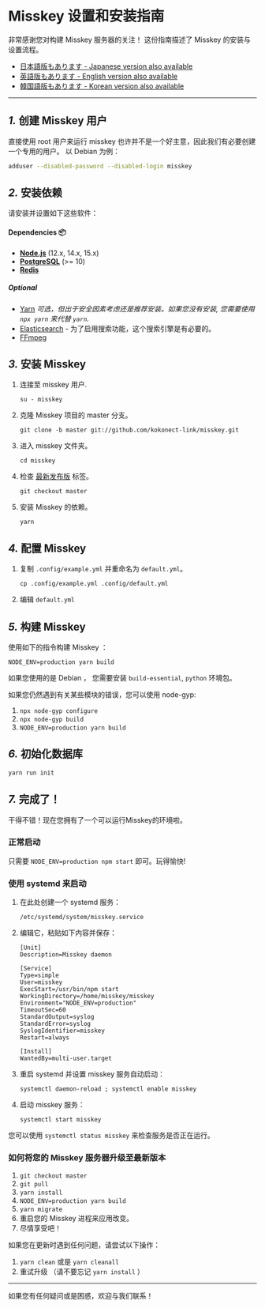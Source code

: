Misskey 设置和安装指南
================================================================

非常感谢您对构建 Misskey 服务器的关注！
这份指南描述了 Misskey 的安装与设置流程。

- [日本語版もあります - Japanese version also available](./setup.ja.md)
- [英語版もあります - English version also available](./setup.en.md)
- [韓国語版もあります - Korean version also available](./setup.ko.md)

----------------------------------------------------------------

*1.* 创建 Misskey 用户
----------------------------------------------------------------
直接使用 root 用户来运行 misskey 也许并不是一个好主意，因此我们有必要创建一个专用的用户。
以 Debian 为例：

``` bash
adduser --disabled-password --disabled-login misskey
```

*2.* 安装依赖
----------------------------------------------------------------
请安装并设置如下这些软件：

#### Dependencies :package:
* **[Node.js](https://nodejs.org/en/)** (12.x, 14.x, 15.x)
* **[PostgreSQL](https://www.postgresql.org/)** (>= 10)
* **[Redis](https://redis.io/)**

##### Optional
* [Yarn](https://yarnpkg.com/) *可选，但出于安全因素考虑还是推荐安装。如果您没有安装, 您需要使用 `npx yarn` 来代替 `yarn`.*
* [Elasticsearch](https://www.elastic.co/) - 为了启用搜索功能，这个搜索引擎是有必要的。
* [FFmpeg](https://www.ffmpeg.org/)

*3.* 安装 Misskey
----------------------------------------------------------------
1. 连接至 misskey 用户.

	`su - misskey`

2. 克隆 Misskey 项目的 master 分支。

	`git clone -b master git://github.com/kokonect-link/misskey.git`

3. 进入 misskey 文件夹。

	`cd misskey`

4. 检查 [最新发布版](https://github.com/kokonect-link/misskey/releases/latest) 标签。

	`git checkout master`

5. 安装 Misskey 的依赖。

	`yarn`

*4.* 配置 Misskey
----------------------------------------------------------------
1. 复制 `.config/example.yml` 并重命名为 `default.yml`。

	`cp .config/example.yml .config/default.yml`

2. 编辑 `default.yml`

*5.* 构建 Misskey
----------------------------------------------------------------

使用如下的指令构建 Misskey ：

`NODE_ENV=production yarn build`

如果您使用的是 Debian ， 您需要安装 `build-essential`, `python` 环境包。

如果您仍然遇到有关某些模块的错误，您可以使用 node-gyp:

1. `npx node-gyp configure`
2. `npx node-gyp build`
3. `NODE_ENV=production yarn build`

*6.* 初始化数据库
----------------------------------------------------------------
``` bash
yarn run init
```

*7.* 完成了！
----------------------------------------------------------------
干得不错！现在您拥有了一个可以运行Misskey的环境啦。

### 正常启动
只需要 `NODE_ENV=production npm start` 即可。玩得愉快!

### 使用 systemd 来启动

1. 在此处创建一个 systemd 服务：

	`/etc/systemd/system/misskey.service`

2. 编辑它，粘贴如下内容并保存：

	```
	[Unit]
	Description=Misskey daemon

	[Service]
	Type=simple
	User=misskey
	ExecStart=/usr/bin/npm start
	WorkingDirectory=/home/misskey/misskey
	Environment="NODE_ENV=production"
	TimeoutSec=60
	StandardOutput=syslog
	StandardError=syslog
	SyslogIdentifier=misskey
	Restart=always

	[Install]
	WantedBy=multi-user.target
	```

3. 重启 systemd 并设置 misskey 服务自动启动：

	`systemctl daemon-reload ; systemctl enable misskey`

4. 启动 misskey 服务：

	`systemctl start misskey`

您可以使用 `systemctl status misskey` 来检查服务是否正在运行。

### 如何将您的 Misskey 服务器升级至最新版本
1. `git checkout master`
2. `git pull`
3. `yarn install`
4. `NODE_ENV=production yarn build`
5. `yarn migrate`
6. 重启您的 Misskey 进程来应用改变。
7. 尽情享受吧！

如果您在更新时遇到任何问题，请尝试以下操作：
1. `yarn clean` 或是 `yarn cleanall`
2. 重试升级 （请不要忘记 `yarn install` ）

----------------------------------------------------------------

如果您有任何疑问或是困惑，欢迎与我们联系！
